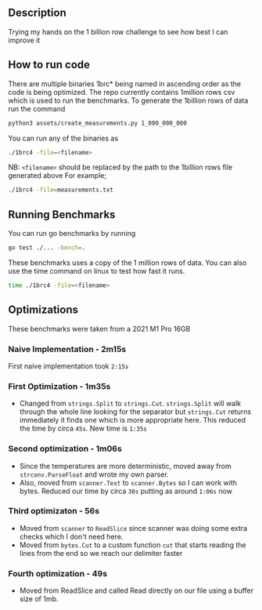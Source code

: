 ## Description

Trying my hands on the 1 billion row challenge to see how best I can improve it

## How to run code

There are multiple binaries 1brc\* being named in ascending order as the code is being optimized.
The repo currently contains 1million rows csv which is used to run the benchmarks.
To generate the 1billion rows of data run the command

```sh
python3 assets/create_measurements.py 1_000_000_000
```

You can run any of the binaries as

```sh
./1brc4 -file=<filename>
```

NB: `<filename>` should be replaced by the path to the 1billion rows file generated above
For example;

```sh
./1brc4 -file=measurements.txt
```

## Running Benchmarks

You can run go benchmarks by running

```sh
go test ./... -bench=.
```

These benchmarks uses a copy of the 1 million rows of data.
You can also use the time command on linux to test how fast it runs.

```sh
time ./1brc4 -file=<filename>
```

## Optimizations
These benchmarks were taken from a 2021 M1 Pro 16GB

### Naive Implementation - 2m15s

First naive implementation took `2:15s`

### First Optimization - 1m35s

- Changed from `strings.Split` to `strings.Cut`.
  `strings.Split` will walk through the whole line looking for the separator but `strings.Cut` returns immediately it finds one which is more appropriate here.
  This reduced the time by circa `45s`. New time is `1:35s`

### Second optimization - 1m06s

- Since the temperatures are more deterministic, moved away from `strconv.ParseFloat` and wrote my own parser.
- Also, moved from `scanner.Text` to `scanner.Bytes` so I can work with bytes.
  Reduced our time by circa `30s` putting as around `1:06s` now

### Third optimizaton - 56s

- Moved from `scanner` to `ReadSlice` since scanner was doing some extra checks which I don't need here.
- Moved from `bytes.Cut` to a custom function `cut` that starts reading the lines from the end so we reach our delimiter faster

### Fourth optimization - 49s

- Moved from ReadSlice and called Read directly on our file using a buffer size of 1mb.
